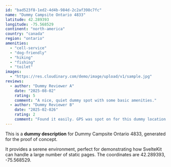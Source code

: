 ```yaml
---
id: "bad523f8-1ed2-4d4b-984d-2c2af398c7fc"
name: "Dummy Campsite Ontario 4833"
latitude: 42.289393
longitude: -75.568529
continent: "north-america"
country: "canada"
region: "ontario"
amenities:
  - "cell-service"
  - "dog-friendly"
  - "hiking"
  - "fishing"
  - "toilet"
images:
  - "https://res.cloudinary.com/demo/image/upload/v1/sample.jpg"
reviews:
  - author: "Dummy Reviewer A"
    date: "2025-08-02"
    rating: 5
    comment: "A nice, quiet dummy spot with some basic amenities."
  - author: "Dummy Reviewer B"
    date: "2025-02-026"
    rating: 2
    comment: "Found it easily. GPS was spot on for this dummy location."
---
```


This is a **dummy description** for Dummy Campsite Ontario 4833, generated for the proof of concept.

It provides a serene environment, perfect for demonstrating how SvelteKit can handle a large number of static pages. The coordinates are 42.289393, -75.568529.
